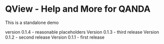#  QView - Help and More for QANDA

This is a standalone demo

version 0.1.4 - reasonable placeholders 
Version 0.1.3 - third release 
Version 0.1.2 - second release 
Version 0.1.1 - first release 

